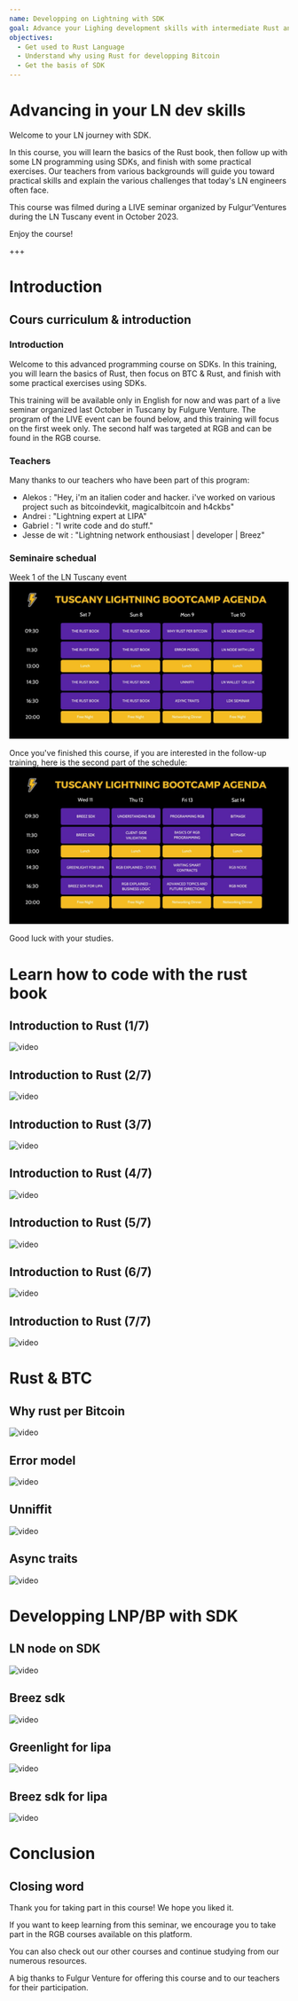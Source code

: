 ```yaml
---
name: Developping on Lightning with SDK
goal: Advance your Lighing development skills with intermediate Rust and SDK training.
objectives:
  - Get used to Rust Language
  - Understand why using Rust for developping Bitcoin
  - Get the basis of SDK 
---
```


# Advancing in your LN dev skills 

Welcome to your LN journey with SDK.

In this course, you will learn the basics of the Rust book, then follow up with some LN programming using SDKs, and finish with some practical exercises. Our teachers from various backgrounds will guide you toward practical skills and explain the various challenges that today's LN engineers often face.

This course was filmed during a LIVE seminar organized by Fulgur'Ventures during the LN Tuscany event in October 2023.

Enjoy the course!

+++

# Introduction

## Cours curriculum & introduction 

### Introduction 

Welcome to this advanced programming course on SDKs. In this training, you will learn the basics of Rust, then focus on BTC & Rust, and finish with some practical exercises using SDKs.

This training will be available only in English for now and was part of a live seminar organized last October in Tuscany by Fulgure Venture. The program of the LIVE event can be found below, and this training will focus on the first week only. The second half was targeted at RGB and can be found in the RGB course.

### Teachers

Many thanks to our teachers who have been part of this program:

- Alekos : "Hey, i'm an italien coder and hacker. i've worked on various project such as bitcoindevkit, magicalbitcoin and h4ckbs"
- Andrei : "Lightning expert at LIPA"
- Gabriel : "I write code and do stuff."
- Jesse de wit : "Lightning network enthousiast | developer | Breez"

### Seminaire schedual 

Week 1 of the LN Tuscany event
![image](assets/1.jpg)

Once you've finished this course, if you are interested in the follow-up training, here is the second part of the schedule:
![image](assets/2.jpg)

Good luck with your studies.

# Learn how to code with the rust book

## Introduction to Rust (1/7)

![video](https://www.youtube.com/watch?v=aZYhDXE_Gas)

## Introduction to Rust (2/7)

![video](https://youtu.be/Xm8eCv4LQPc)

## Introduction to Rust (3/7)

![video](https://youtu.be/R8NeHvHT0uc)

## Introduction to Rust (4/7)

![video](https://youtu.be/et8pKvYiO4c)

## Introduction to Rust (5/7)

![video](https://youtu.be/PxQkVmxOc40)

## Introduction to Rust (6/7)

![video](https://youtu.be/3C6hl9BW-Ho)

## Introduction to Rust (7/7)

![video](https://youtu.be/SBDcb_AauHM)

# Rust & BTC 

## Why rust per Bitcoin

![video](https://youtu.be/veLj2w6ulpc)

## Error model

![video](https://youtu.be/X3VKhLtKTRU)

## Unniffit

![video](https://youtu.be/zro9GQpJrH0)

## Async traits

![video](https://youtu.be/cz66eTfk0lw)

# Developping LNP/BP with SDK

## LN node on SDK

![video](https://youtu.be/aEzpxuhLdeo)

## Breez sdk

![video](https://youtu.be/M3ad9BE6ovo)

## Greenlight for lipa

![video](https://youtu.be/gKiIPF4apeE)

## Breez sdk for lipa

![video](https://youtu.be/6VaIVvBKjLY)

# Conclusion

## Closing word

Thank you for taking part in this course! We hope you liked it.

If you want to keep learning from this seminar, we encourage you to take part in the RGB courses available on this platform.

You can also check out our other courses and continue studying from our numerous resources.

A big thanks to Fulgur Venture for offering this course and to our teachers for their participation.